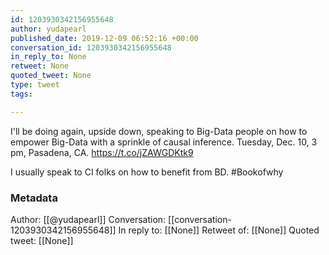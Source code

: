 ```yaml
---
id: 1203930342156955648
author: yudapearl
published_date: 2019-12-09 06:52:16 +00:00
conversation_id: 1203930342156955648
in_reply_to: None
retweet: None
quoted_tweet: None
type: tweet
tags:

---
```


I'll be doing again, upside down, speaking to Big-Data people on how to empower Big-Data with a sprinkle of  causal inference. Tuesday, Dec. 10, 3 pm, Pasadena, CA.
https://t.co/jZAWGDKtk9

I usually speak to CI folks on how to benefit from BD.
#Bookofwhy

### Metadata

Author: [[@yudapearl]]
Conversation: [[conversation-1203930342156955648]]
In reply to: [[None]]
Retweet of: [[None]]
Quoted tweet: [[None]]
